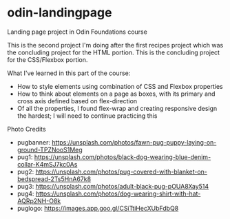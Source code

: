 # odin-landingpage
Landing page project in Odin Foundations course

This is the second project I'm doing after the first recipes project which was the concluding project for the HTML portion. This is the concluding project for the CSS/Flexbox portion.

What I've learned in this part of the course:
- How to style elements using combination of CSS and Flexbox properties
- How to think about elements on a page as boxes, with its primary and cross axis defined based on flex-direction
- Of all the properties, I found flex-wrap and creating responsive design the hardest; I will need to continue practicing this

Photo Credits
- pugbanner: https://unsplash.com/photos/fawn-pug-puppy-laying-on-ground-TPZNooS1Meg 
- pug1: https://unsplash.com/photos/black-dog-wearing-blue-denim-collar-K4mSJ7kc0As
- pug2: https://unsplash.com/photos/pug-covered-with-blanket-on-bedspread-2Ts5HnA67k8
- pug3: https://unsplash.com/photos/adult-black-pug-pOUA8Xay514
- pug4: https://unsplash.com/photos/dog-wearing-shirt-with-hat-AQRp2NH-O8k
- puglogo: https://images.app.goo.gl/CSiTtiHecXUbFdbQ8
